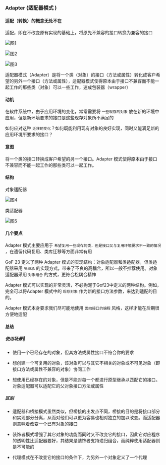 ### Adapter (适配器模式 )

#### 适配（转换）的概念无处不在

适配，即在不改变原有实现的基础上，将原先不兼容的接口转换为兼容的接口

![图1](../images/adapter01.jpg)

![图2](../images/adapter02.jpg)

![图3](../images/adapter03.jpg)

适配器模式（Adapter）是将一个类（对象）的接口（方法或属性）转化成客户希望的另外一个接口（方法或属性），适配器模式使得原本由于接口不兼容而不能一起工作的那些类（对象）可以一些工作，速成包装器（wrapper）

#### 动机

在软件系统中，由于应用环境的变化，常常需要将 ``` 一些现存的对象 ``` 放在新的环境中应用，但是新环境要求的接口是这些现存对象所不满足的

如何应对这种 ``` 迁移的变化 ```？如何既能利用现有对象的良好实现，同时又能满足新的应用环境所要求的接口？

#### 意图

将一个类的接口转换成客户希望的另一个接口。Adapter 模式使得原本由于接口不兼容而不能一起工作的那些类可以一起工作。


#### 结构

对象适配器

![图4](../images/adapter04.jpg)

类适配器

![图5](../images/adapter05.jpg)

#### 几个要点

Adapter 模式主要应用于 ``` 希望复用一些现存的类，但是接口又与复用环境要求不一致的情况 ``` ，在遗留代码复用、类库迁移等方面非常有用

GoF 23 定义了两种 Adapter 模式的实现结构：对象适配器和类适配器，但类适配器采用 ``` 多继承 ``` 的实现方式，带来了不良的高耦合，所以一般不推荐使用。对象适配器采用 ``` 对象组合 ``` 的方式，更符合松耦合精神

Adapter 模式可以实现的非常灵活，不必拘泥于Gof23中定义的两种结构。例如，完全可以将Adapter 模式中的 ``` 现存对象 ``` 作为新的接口方法参数，来达到适配的目的。

Adapter 模式本身要求我们尽可能地使用 ``` 面向接口的编程 ``` 风格，这样才能在后期很方便地适配

#### 总结

##### 使用场景

* 使用一个已经存在的对象，但其方法或属性接口不符合你的要求

* 想创建一个可复用的对象，该对象可以与其它不相关的对象或不可见对象（即接口方法或属性不兼容的对象）协同工作

* 想使用已经存在的对象，但是不能对每一个都进行原型继承以匹配它的接口。对象适配器可以适配它的父对象接口方法或属性

##### 区别

* 适配器和桥接模式虽然类似，但桥接的出发点不同，桥接的目的是将接口部分和实现部分分离，从而对他们可以更为容易也相对独立的加以改变。而适配器则意味着改变一个已有对象的接口

* 装饰者模式增强了其它对象的功能而同时又不改变它的接口，因此它对应程序的透明性比适配器要好，其结果是装饰者支持递归组合，而纯粹使用适配器则是不可能的

* 代理模式在不改变它的接口的条件下，为另外一个对象定义了一个代理
